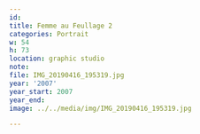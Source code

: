 ```yaml
---
id:
title: Femme au Feullage 2
categories: Portrait
w: 54
h: 73
location: graphic studio
note:
file: IMG_20190416_195319.jpg
year: '2007'
year_start: 2007
year_end:
image: ../../media/img/IMG_20190416_195319.jpg

---
```

